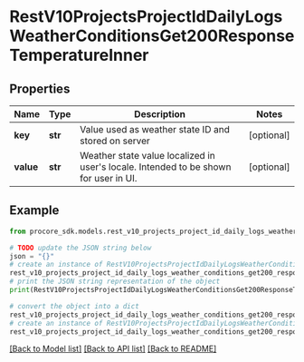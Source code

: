 # RestV10ProjectsProjectIdDailyLogsWeatherConditionsGet200ResponseTemperatureInner


## Properties

Name | Type | Description | Notes
------------ | ------------- | ------------- | -------------
**key** | **str** | Value used as weather state ID and stored on server | [optional] 
**value** | **str** | Weather state value localized in user&#39;s locale. Intended to be shown for user in UI. | [optional] 

## Example

```python
from procore_sdk.models.rest_v10_projects_project_id_daily_logs_weather_conditions_get200_response_temperature_inner import RestV10ProjectsProjectIdDailyLogsWeatherConditionsGet200ResponseTemperatureInner

# TODO update the JSON string below
json = "{}"
# create an instance of RestV10ProjectsProjectIdDailyLogsWeatherConditionsGet200ResponseTemperatureInner from a JSON string
rest_v10_projects_project_id_daily_logs_weather_conditions_get200_response_temperature_inner_instance = RestV10ProjectsProjectIdDailyLogsWeatherConditionsGet200ResponseTemperatureInner.from_json(json)
# print the JSON string representation of the object
print(RestV10ProjectsProjectIdDailyLogsWeatherConditionsGet200ResponseTemperatureInner.to_json())

# convert the object into a dict
rest_v10_projects_project_id_daily_logs_weather_conditions_get200_response_temperature_inner_dict = rest_v10_projects_project_id_daily_logs_weather_conditions_get200_response_temperature_inner_instance.to_dict()
# create an instance of RestV10ProjectsProjectIdDailyLogsWeatherConditionsGet200ResponseTemperatureInner from a dict
rest_v10_projects_project_id_daily_logs_weather_conditions_get200_response_temperature_inner_from_dict = RestV10ProjectsProjectIdDailyLogsWeatherConditionsGet200ResponseTemperatureInner.from_dict(rest_v10_projects_project_id_daily_logs_weather_conditions_get200_response_temperature_inner_dict)
```
[[Back to Model list]](../README.md#documentation-for-models) [[Back to API list]](../README.md#documentation-for-api-endpoints) [[Back to README]](../README.md)


